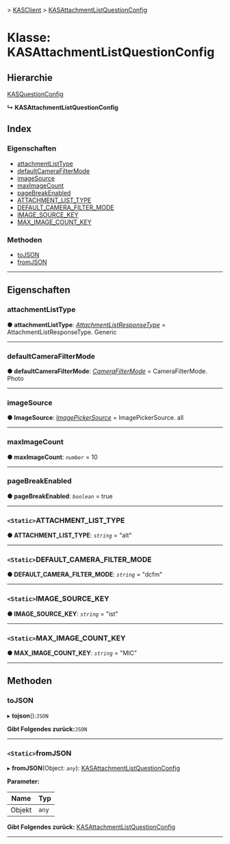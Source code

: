 [](../README.md) > [KASClient](../modules/kasclient.md) > [KASAttachmentListQuestionConfig](../classes/kasclient.kasattachmentlistquestionconfig.md)

# <a name="class-kasattachmentlistquestionconfig"></a>Klasse: KASAttachmentListQuestionConfig

## <a name="hierarchy"></a>Hierarchie

 [KASQuestionConfig](kasclient.kasquestionconfig.md)

**↳ KASAttachmentListQuestionConfig**

## <a name="index"></a>Index 

### <a name="properties"></a>Eigenschaften

* [attachmentListType](kasclient.kasattachmentlistquestionconfig.md#attachmentlisttype)
* [defaultCameraFilterMode](kasclient.kasattachmentlistquestionconfig.md#defaultcamerafiltermode)
* [imageSource](kasclient.kasattachmentlistquestionconfig.md#imagesource)
* [maxImageCount](kasclient.kasattachmentlistquestionconfig.md#maximagecount)
* [pageBreakEnabled](kasclient.kasattachmentlistquestionconfig.md#pagebreakenabled)
* [ATTACHMENT_LIST_TYPE](kasclient.kasattachmentlistquestionconfig.md#attachment_list_type)
* [DEFAULT_CAMERA_FILTER_MODE](kasclient.kasattachmentlistquestionconfig.md#default_camera_filter_mode)
* [IMAGE_SOURCE_KEY](kasclient.kasattachmentlistquestionconfig.md#image_source_key)
* [MAX_IMAGE_COUNT_KEY](kasclient.kasattachmentlistquestionconfig.md#max_image_count_key)
### <a name="methods"></a>Methoden

* [toJSON](kasclient.kasattachmentlistquestionconfig.md#tojson)
* [fromJSON](kasclient.kasattachmentlistquestionconfig.md#fromjson)

---

## <a name="properties"></a>Eigenschaften

<a id="attachmentlisttype"></a>

###  <a name="attachmentlisttype"></a>attachmentListType

**● attachmentListType**: *[AttachmentListResponseType](../enums/kasclient.attachmentlistresponsetype.md)* = AttachmentListResponseType. Generic

___

<a id="defaultcamerafiltermode"></a>

###  <a name="defaultcamerafiltermode"></a>defaultCameraFilterMode

**● defaultCameraFilterMode**: *[CameraFilterMode](../enums/kasclient.camerafiltermode.md)* = CameraFilterMode. Photo

___

<a id="imagesource"></a>

###  <a name="imagesource"></a>imageSource

**● ImageSource**: *[ImagePickerSource](../enums/kasclient.imagepickersource.md)* = ImagePickerSource. all

___

<a id="maximagecount"></a>

###  <a name="maximagecount"></a>maxImageCount

**● maxImageCount**: *`number`* = 10

___

<a id="pagebreakenabled"></a>

###  <a name="pagebreakenabled"></a>pageBreakEnabled

**● pageBreakEnabled**: *`boolean`* = true

___

<a id="attachment_list_type"></a>

### <a name="static-attachmentlisttype"></a>`<Static>`ATTACHMENT_LIST_TYPE

**● ATTACHMENT_LIST_TYPE**: *`string`* = "alt"

___

<a id="default_camera_filter_mode"></a>

### <a name="static-defaultcamerafiltermode"></a>`<Static>`DEFAULT_CAMERA_FILTER_MODE

**● DEFAULT_CAMERA_FILTER_MODE**: *`string`* = "dcfm"

___

<a id="image_source_key"></a>

### <a name="static-imagesourcekey"></a>`<Static>`IMAGE_SOURCE_KEY

**● IMAGE_SOURCE_KEY**: *`string`* = "ist"

___

<a id="max_image_count_key"></a>

### <a name="static-maximagecountkey"></a>`<Static>`MAX_IMAGE_COUNT_KEY

**● MAX_IMAGE_COUNT_KEY**: *`string`* = "MIC"

___

## <a name="methods"></a>Methoden

<a id="tojson"></a>

###  <a name="tojson"></a>toJSON

▸ **tojson**():`JSON`

**Gibt Folgendes zurück:**`JSON`

___

<a id="fromjson"></a>

### <a name="static-fromjson"></a>`<Static>`fromJSON

▸ **fromJSON**(Object: *`any`*): [KASAttachmentListQuestionConfig](kasclient.kasattachmentlistquestionconfig.md)

**Parameter:**

| Name | Typ |
| ------ | ------ |
| Objekt | `any` |

**Gibt Folgendes zurück:** [KASAttachmentListQuestionConfig](kasclient.kasattachmentlistquestionconfig.md)

___

